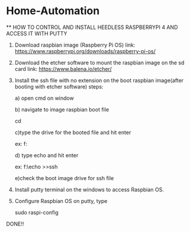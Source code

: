 # Home-Automation
** HOW TO CONTROL AND INSTALL HEEDLESS RASPBERRYPI 4 AND ACCESS IT WITH PUTTY

1. Download raspbian image (Raspberry Pi OS) link: https://www.raspberrypi.org/downloads/raspberry-pi-os/

2. Download the etcher software to mount the raspbian image on the sd card link: https://www.balena.io/etcher/

3. Install the ssh file with no extension on the boot raspbian image(after booting with etcher software) steps: 

    a) open cmd on window
  
    b) navigate to image raspbian boot file 
  
    cd 
    
    c)type the drive for the booted file and hit enter 
  
    ex: f: 
    
   d) type echo and hit enter 
  
    ex: f:\echo >>ssh 

    e)check the boot image drive for ssh file
  
 4. Install putty terminal on the windows to access Raspbian OS.
 
 5. Configure Raspbian OS on putty, type
 
    sudo raspi-config
 
DONE!!

